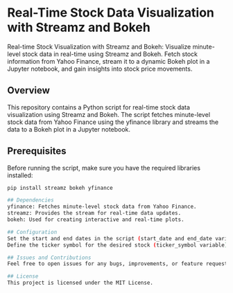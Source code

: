 # Real-Time Stock Data Visualization with Streamz and Bokeh
Real-time Stock Visualization with Streamz and Bokeh: Visualize minute-level stock data in real-time using Streamz and Bokeh. Fetch stock information from Yahoo Finance, stream it to a dynamic Bokeh plot in a Jupyter notebook, and gain insights into stock price movements.

## Overview

This repository contains a Python script for real-time stock data visualization using Streamz and Bokeh. The script fetches minute-level stock data from Yahoo Finance using the yfinance library and streams the data to a Bokeh plot in a Jupyter notebook.

## Prerequisites

Before running the script, make sure you have the required libraries installed:

```bash
pip install streamz bokeh yfinance

## Dependencies
yfinance: Fetches minute-level stock data from Yahoo Finance.
streamz: Provides the stream for real-time data updates.
bokeh: Used for creating interactive and real-time plots.

## Configuration
Set the start and end dates in the script (start_date and end_date variables). For 1min data from Yahoo Finance, make sure that the start and end dates are the past 7 days. 
Define the ticker symbol for the desired stock (ticker_symbol variable).

## Issues and Contributions
Feel free to open issues for any bugs, improvements, or feature requests. Contributions are welcome through pull requests.

## License
This project is licensed under the MIT License.
